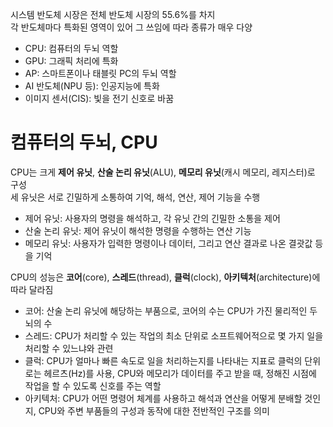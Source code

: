 시스템 반도체 시장은 전체 반도체 시장의 55.6%를 차지  
각 반도체마다 특화된 영역이 있어 그 쓰임에 따라 종류가 매우 다양  
* CPU: 컴퓨터의 두뇌 역할  
* GPU: 그래픽 처리에 특화  
* AP: 스마트폰이나 태블릿 PC의 두뇌 역할  
* AI 반도체(NPU 등): 인공지능에 특화  
* 이미지 센서(CIS): 빛을 전기 신호로 바꿈  

# 컴퓨터의 두뇌, CPU  
CPU는 크게 **제어 유닛**, **산술 논리 유닛**(ALU), **메모리 유닛**(캐시 메모리, 레지스터)로 구성  
세 유닛은 서로 긴밀하게 소통하여 기억, 해석, 연산, 제어 기능을 수행  
* 제어 유닛: 사용자의 명령을 해석하고, 각 유닛 간의 긴밀한 소통을 제어  
* 산술 논리 유닛: 제어 유닛이 해석한 명령을 수행하는 연산 기능  
* 메모리 유닛: 사용자가 입력한 명령이나 데이터, 그리고 연산 결과로 나온 결괏값 등을 기억  

 CPU의 성능은 **코어**(core), **스레드**(thread), **클럭**(clock), **아키텍처**(architecture)에 따라 달라짐  
 * 코어: 산술 논리 유닛에 해당하는 부품으로, 코어의 수는 CPU가 가진 물리적인 두뇌의 수  
 * 스레드: CPU가 처리할 수 있는 작업의 최소 단위로 소프트웨어적으로 몇 가지 일을 처리할 수 있느냐와 관련  
 * 클럭: CPU가 얼마나 빠른 속도로 일을 처리하는지를 나타내는 지표로 클럭의 단위로는 헤르츠(Hz)를 사용, CPU와 메모리가 데이터를 주고 받을 때, 정해진 시점에 작업을 할 수 있도록 신호를 주는 역할  
 * 아키텍처: CPU가 어떤 명령어 체계를 사용하고 해석과 연산을 어떻게 분배할 것인지, CPU와 주변 부품들의 구성과 동작에 대한 전반적인 구조를 의미  